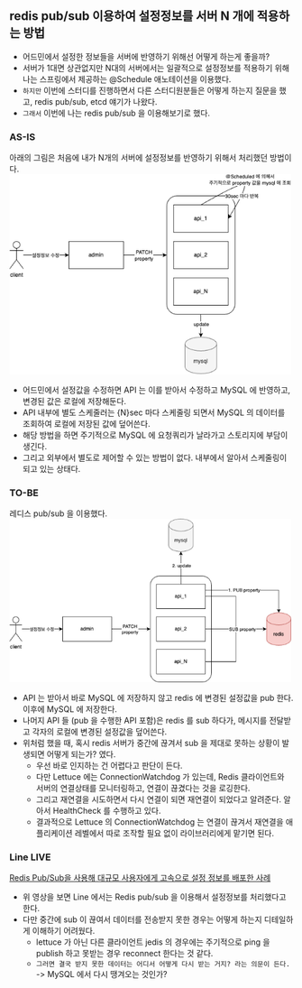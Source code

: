 ## redis pub/sub 이용하여 설정정보를 서버 N 개에 적용하는 방법
* 어드민에서 설정한 정보들을 서버에 반영하기 위해선 어떻게 하는게 좋을까?   
* 서버가 1대면 상관없지만 N대의 서버에서는 일괄적으로 설정정보를 적용하기 위해 나는 스프링에서 제공하는 @Schedule 애노테이션을 이용했다.
* `하지만` 이번에 스터디를 진행하면서 다른 스터디원분들은 어떻게 하는지 질문을 했고, redis pub/sub, etcd 얘기가 나왔다. 
* `그래서` 이번에 나는 redis pub/sub 을 이용해보기로 했다.

### AS-IS
아래의 그림은 처음에 내가 N개의 서버에 설정정보를 반영하기 위해서 처리했던 방법이다.
<kbd><img src="../Image/20230815_property_setting_1.drawio.png" width=500 /></kbd><br>

* 어드민에서 설정값을 수정하면 API 는 이를 받아서 수정하고 MySQL 에 반영하고, 변경된 값은 로컬에 저장해둔다.
* API 내부에 별도 스케줄러는 {N}sec 마다 스케줄링 되면서 MySQL 의 데이터를 조회하여 로컬에 저장된 값에 덮어쓴다.
* 해당 방법을 하면 주기적으로 MySQL 에 요청쿼리가 날라가고 스토리지에 부담이 생긴다.
* 그리고 외부에서 별도로 제어할 수 있는 방법이 없다. 내부에서 알아서 스케줄링이 되고 있는 상태다.

### TO-BE
레디스 pub/sub 을 이용했다.
<kbd><img src="../Image/20230815_property_setting_2.drawio.png" width=500 /></kbd><br>

* API 는 받아서 바로 MySQL 에 저장하지 않고 redis 에 변경된 설정값을 pub 한다. 이후에 MySQL 에 저장한다.
* 나머지 API 들 (pub 을 수행한 API 포함)은 redis 를 sub 하다가, 메시지를 전달받고 각자의 로컬에 변경된 설정값을 덮어쓴다.
* 위처럼 했을 때, 혹시 redis 서버가 중간에 끊겨서 sub 을 제대로 못하는 상황이 발생되면 어떻게 되는가? 였다.
    * 우선 바로 인지하는 건 어렵다고 판단이 든다.
    * 다만 Lettuce 에는 ConnectionWatchdog 가 있는데, Redis 클라이언트와 서버의 연결상태를 모니터링하고, 연결이 끊겼다는 것을 로깅한다. 
    * 그리고 재연결을 시도하면서 다시 연결이 되면 재연결이 되었다고 알려준다. 알아서 HealthCheck 를 수행하고 있다.
    * 결과적으로 Lettuce 의 ConnectionWatchdog 는 연결이 끊겨서 재연결을 애플리케이션 레벨에서 따로 조작할 필요 없이 라이브러리에게 맡기면 된다.

### Line LIVE
[Redis Pub/Sub을 사용해 대규모 사용자에게 고속으로 설정 정보를 배포한 사례](https://youtu.be/CENLaIz2Yb8)
* 위 영상을 보면 Line 에서는 Redis pub/sub 을 이용해서 설정정보를 처리했다고 한다.
* 다만 중간에 sub 이 끊여서 데이터를 전송받지 못한 경우는 어떻게 하는지 디테일하게 이해하기 어려웠다.
    * lettuce 가 아닌 다른 클라이언트 jedis 의 경우에는 주기적으로 ping 을 publish 하고 못받는 경우 reconnect 한다는 것 같다.
    * `그러면 결국 받지 못한 데이터는 어디서 어떻게 다시 받는 거지? 라는 의문이 든다.` -> MySQL 에서 다시 땡겨오는 것인가?